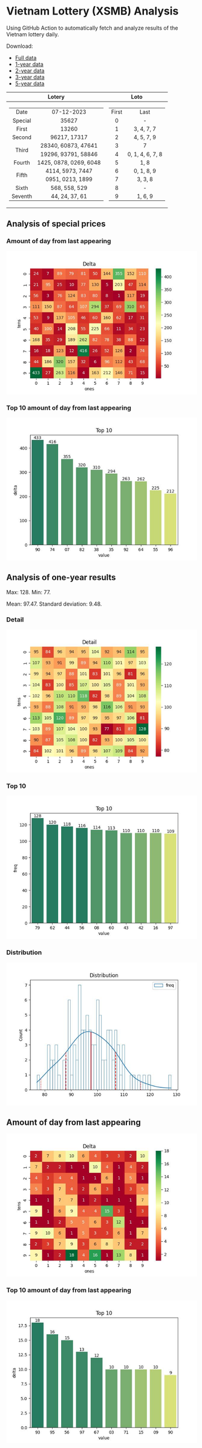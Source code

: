 # Vietnam Lottery (XSMB) Analysis

Using GitHub Action to automatically fetch and analyze results of the Vietnam lottery daily.

Download:

* [Full data](https://raw.githubusercontent.com/khiemdoan/vietnam-lottery-xsmb-analysis/main/results/xsmb.csv)
* [1-year data](https://raw.githubusercontent.com/khiemdoan/vietnam-lottery-xsmb-analysis/main/results/xsmb_1_year.csv)
* [2-year data](https://raw.githubusercontent.com/khiemdoan/vietnam-lottery-xsmb-analysis/main/results/xsmb_2_year.csv)
* [3-year data](https://raw.githubusercontent.com/khiemdoan/vietnam-lottery-xsmb-analysis/main/results/xsmb_3_year.csv)
* [5-year data](https://raw.githubusercontent.com/khiemdoan/vietnam-lottery-xsmb-analysis/main/results/xsmb_5_year.csv)

| Lotery      | Loto |
| :-----------: | :-----------: |
| <table><tr><td>Date</td><td>07-12-2023</td></tr><tr><td>Special</td><td>35627</td></tr><tr><td>First</td><td>13260</td></tr><tr><td>Second</td><td>96217, 17317</td></tr><tr><td rowspan="2">Third</td><td>28340, 60873, 47641</td></tr><tr><td>19296, 93791, 58846</td></tr><tr><td>Fourth</td><td>1425, 0878, 0269, 6048</td></tr><tr><td rowspan="2">Fifth</td><td>4114, 5973, 7447</td></tr><tr><td>0951, 0213, 1899</td></tr><tr><td>Sixth</td><td>568, 558, 529</td></tr><tr><td>Seventh</td><td>44, 24, 37, 61</td></tr></table> | <table><tr><td>First</td><td>Last</td></tr><tr><td>0</td><td>-</td></tr><tr><td>1</td><td>3, 4, 7, 7</td></tr><tr><td>2</td><td>4, 5, 7, 9</td></tr><tr><td>3</td><td>7</td></tr><tr><td>4</td><td>0, 1, 4, 6, 7, 8</td></tr><tr><td>5</td><td>1, 8</td></tr><tr><td>6</td><td>0, 1, 8, 9</td></tr><tr><td>7</td><td>3, 3, 8</td></tr><tr><td>8</td><td>-</td></tr><tr><td>9</td><td>1, 6, 9</td></tr></table> |


<h2>Analysis of special prices</h2>

<h3>Amount of day from last appearing</h3>

![Delta](images/special_delta.jpg)

<h3>Top 10 amount of day from last appearing</h3>

![Delta top 10](images/special_delta_top_10.jpg)

<h2>Analysis of one-year results</h2>

Max: 128. Min: 77.

Mean: 97.47. Standard deviation: 9.48.

<h3>Detail</h3>

![Detail](images/heatmap.jpg)

<h3>Top 10</h3>

![Top 10](images/top-10.jpg)

<h3>Distribution</h3>

![Distribution](images/distribution.jpg)

<h2>Amount of day from last appearing</h2>

![Delta](images/delta.jpg)

<h3>Top 10 amount of day from last appearing</h3>

![Delta top 10](images/delta_top_10.jpg)